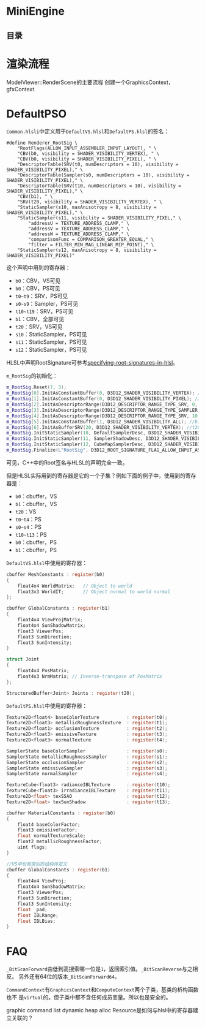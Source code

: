 # MiniEngine
## 目录

# 渲染流程
ModelViewer::RenderScene的主要流程
创建一个GraphicsContext，gfxContext

# DefaultPSO
`Common.hlsli`中定义用于`DefaultVS.hlsl`和`DefaultPS.hlsl`的签名：
```hlsl
#define Renderer_RootSig \
    "RootFlags(ALLOW_INPUT_ASSEMBLER_INPUT_LAYOUT), " \
    "CBV(b0, visibility = SHADER_VISIBILITY_VERTEX), " \
    "CBV(b0, visibility = SHADER_VISIBILITY_PIXEL), " \
    "DescriptorTable(SRV(t0, numDescriptors = 10), visibility = SHADER_VISIBILITY_PIXEL)," \
    "DescriptorTable(Sampler(s0, numDescriptors = 10), visibility = SHADER_VISIBILITY_PIXEL)," \
    "DescriptorTable(SRV(t10, numDescriptors = 10), visibility = SHADER_VISIBILITY_PIXEL)," \
    "CBV(b1), " \
    "SRV(t20, visibility = SHADER_VISIBILITY_VERTEX), " \
    "StaticSampler(s10, maxAnisotropy = 8, visibility = SHADER_VISIBILITY_PIXEL)," \
    "StaticSampler(s11, visibility = SHADER_VISIBILITY_PIXEL," \
        "addressU = TEXTURE_ADDRESS_CLAMP," \
        "addressV = TEXTURE_ADDRESS_CLAMP," \
        "addressW = TEXTURE_ADDRESS_CLAMP," \
        "comparisonFunc = COMPARISON_GREATER_EQUAL," \
        "filter = FILTER_MIN_MAG_LINEAR_MIP_POINT)," \
    "StaticSampler(s12, maxAnisotropy = 8, visibility = SHADER_VISIBILITY_PIXEL)"
```
这个声明中用到的寄存器：
* `b0`：CBV，VS可见
* `b0`：CBV，PS可见
* `t0~t9`：SRV，PS可见
* `s0~s9`：Sampler，PS可见
* `t10~t19`：SRV，PS可见
* `b1`：CBV，全部可见
* `t20`：SRV，VS可见
* `s10`：StaticSampler，PS可见
* `s11`：StaticSampler，PS可见
* `s12`：StaticSampler，PS可见

HLSL中声明RootSignature可参考[specifying-root-signatures-in-hlsl](https://learn.microsoft.com/en-us/windows/win32/direct3d12/specifying-root-signatures-in-hlsl)。

`m_RootSig`的初始化：
```c++
m_RootSig.Reset(7, 3);
m_RootSig[0].InitAsConstantBuffer(0, D3D12_SHADER_VISIBILITY_VERTEX); //b0，VS可见
m_RootSig[1].InitAsConstantBuffer(0, D3D12_SHADER_VISIBILITY_PIXEL); //b0，PS可见
m_RootSig[2].InitAsDescriptorRange(D3D12_DESCRIPTOR_RANGE_TYPE_SRV, 0, 10, D3D12_SHADER_VISIBILITY_PIXEL); //t0~t9
m_RootSig[3].InitAsDescriptorRange(D3D12_DESCRIPTOR_RANGE_TYPE_SAMPLER, 0, 10, D3D12_SHADER_VISIBILITY_PIXEL); //s0~s9
m_RootSig[4].InitAsDescriptorRange(D3D12_DESCRIPTOR_RANGE_TYPE_SRV, 10, 10, D3D12_SHADER_VISIBILITY_PIXEL); //t10~t19
m_RootSig[5].InitAsConstantBuffer(1, D3D12_SHADER_VISIBILITY_ALL); //b1
m_RootSig[6].InitAsBufferSRV(20, D3D12_SHADER_VISIBILITY_VERTEX); //t20
m_RootSig.InitStaticSampler(10, DefaultSamplerDesc, D3D12_SHADER_VISIBILITY_PIXEL); //s10
m_RootSig.InitStaticSampler(11, SamplerShadowDesc, D3D12_SHADER_VISIBILITY_PIXEL); //s11
m_RootSig.InitStaticSampler(12, CubeMapSamplerDesc, D3D12_SHADER_VISIBILITY_PIXEL); //s12
m_RootSig.Finalize(L"RootSig", D3D12_ROOT_SIGNATURE_FLAG_ALLOW_INPUT_ASSEMBLER_INPUT_LAYOUT);
```

可见，C++中的Root签名与HLSL的声明完全一致。

但是HLSL实际用到的寄存器是它的一个子集？例如下面的例子中，使用到的寄存器是：
* `b0`：cbuffer，VS
* `b1`：cbuffer，VS
* `t20`：VS
* `t0~t4`：PS
* `s0~s4`：PS
* `t10~t13`：PS
* `b0`：cbuffer，PS
* `b1`：cbuffer，PS

`DefaultVS.hlsl`中使用的寄存器：
```c
cbuffer MeshConstants : register(b0)
{
    float4x4 WorldMatrix;   // Object to world
    float3x3 WorldIT;       // Object normal to world normal
};

cbuffer GlobalConstants : register(b1)
{
    float4x4 ViewProjMatrix;
    float4x4 SunShadowMatrix;
    float3 ViewerPos;
    float3 SunDirection;
    float3 SunIntensity;
}

struct Joint
{
    float4x4 PosMatrix;
    float4x3 NrmMatrix; // Inverse-transpose of PosMatrix
};

StructuredBuffer<Joint> Joints : register(t20);
```

`DefaultPS.hlsl`中使用的寄存器：
```c
Texture2D<float4> baseColorTexture          : register(t0);
Texture2D<float3> metallicRoughnessTexture  : register(t1);
Texture2D<float1> occlusionTexture          : register(t2);
Texture2D<float3> emissiveTexture           : register(t3);
Texture2D<float3> normalTexture             : register(t4);

SamplerState baseColorSampler               : register(s0);
SamplerState metallicRoughnessSampler       : register(s1);
SamplerState occlusionSampler               : register(s2);
SamplerState emissiveSampler                : register(s3);
SamplerState normalSampler                  : register(s4);

TextureCube<float3> radianceIBLTexture      : register(t10);
TextureCube<float3> irradianceIBLTexture    : register(t11);
Texture2D<float> texSSAO			        : register(t12);
Texture2D<float> texSunShadow			    : register(t13);

cbuffer MaterialConstants : register(b0)
{
    float4 baseColorFactor;
    float3 emissiveFactor;
    float normalTextureScale;
    float2 metallicRoughnessFactor;
    uint flags;
}

//VS中也有类似的结构体定义
cbuffer GlobalConstants : register(b1)
{
    float4x4 ViewProj;
    float4x4 SunShadowMatrix;
    float3 ViewerPos;
    float3 SunDirection;
    float3 SunIntensity;
    float _pad;
    float IBLRange;
    float IBLBias;
}
```

# FAQ
`_BitScanForward`由低到高搜索哪一位是`1`，返回索引值。`_BitScanReverse`与之相反。
另外还有64位的版本`_BitScanForward64`。

`CommandContext`有`GraphicsContext`和`ComputeContext`两个子类，基类的析构函数也不
是`virtual`的。但子类中都不含任何成员变量。所以也是安全的。

graphic command list
dynamic heap alloc
Resource是如何与hlsl中的寄存器建立关联的？
